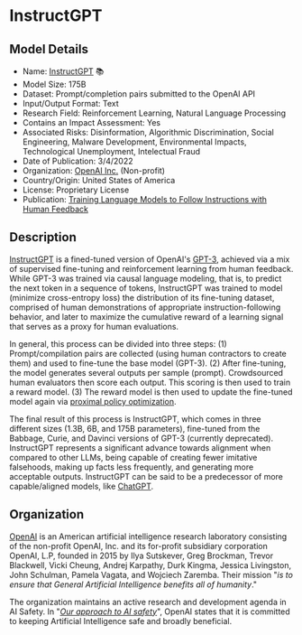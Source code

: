 # InstructGPT

## Model Details

- Name: [InstructGPT](https://arxiv.org/abs/2203.02155) 📚
- Model Size: 175B
- Dataset: Prompt/completion pairs submitted to the OpenAI API
- Input/Output Format: Text
- Research Field: Reinforcement Learning, Natural Language Processing
- Contains an Impact Assessment: Yes
- Associated Risks: Disinformation, Algorithmic Discrimination, Social Engineering, Malware Development, Environmental Impacts, Technological Unemployment, Intelectual Fraud
- Date of Publication: 3/4/2022
- Organization: [OpenAI Inc.](https://openai.com/) (Non-profit)
- Country/Origin: United States of America
- License: Proprietary License
- Publication: [Training Language Models to Follow Instructions with Human Feedback](https://arxiv.org/abs/2203.02155)

## Description

[InstructGPT](https://arxiv.org/abs/2203.02155) is a fined-tuned version of OpenAI's [GPT-3](https://arxiv.org/abs/2005.14165), achieved via a mix of supervised fine-tuning and reinforcement learning from human feedback. While GPT-3 was trained via causal language modeling, that is, to predict the next token in a sequence of tokens, InstructGPT was trained to model (minimize cross-entropy loss) the distribution of its fine-tuning dataset, comprised of human demonstrations of appropriate instruction-following behavior, and later to maximize the cumulative reward of a learning signal that serves as a proxy for human evaluations.

In general, this process can be divided into three steps: (1) Prompt/compilation pairs are collected (using human contractors to create them) and used to fine-tune the base model (GPT-3). (2) After fine-tuning, the model generates several outputs per sample (prompt). Crowdsourced human evaluators then score each output. This scoring is then used to train a reward model. (3) The reward model is then used to update the fine-tuned model again via [proximal policy optimization](https://openai.com/blog/openai-baselines-ppo/).

The final result of this process is InstructGPT, which comes in three different sizes (1.3B, 6B, and 175B parameters), fine-tuned from the Babbage, Curie, and Davinci versions of GPT-3 (currently deprecated). InstructGPT represents a significant advance towards alignment when compared to other LLMs, being capable of creating fewer imitative falsehoods, making up facts less frequently, and generating more acceptable outputs. InstructGPT can be said to be a predecessor of more capable/aligned models, like [ChatGPT](https://openai.com/blog/chatgpt/).

## Organization

[OpenAI](https://openai.com/) is an American artificial intelligence research laboratory consisting of the non-profit OpenAI, Inc. and its for-profit subsidiary corporation OpenAI, L.P, founded in 2015 by Ilya Sutskever, Greg Brockman, Trevor Blackwell, Vicki Cheung, Andrej Karpathy, Durk Kingma, Jessica Livingston, John Schulman, Pamela Vagata, and Wojciech Zaremba. Their mission "_is to ensure that General Artificial Intelligence benefits all of humanity_."  
  
The organization maintains an active research and development agenda in AI Safety. In "_[Our approach to AI safety](https://openai.com/blog/our-approach-to-ai-safety)_", OpenAI states that it is committed to keeping Artificial Intelligence safe and broadly beneficial.
